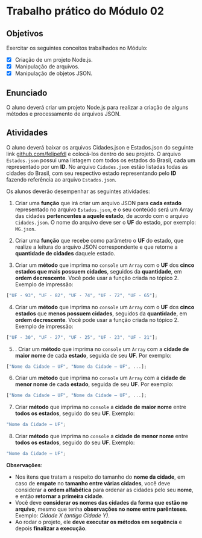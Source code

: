 # Trabalho prático do Módulo 02

## Objetivos

Exercitar os seguintes conceitos trabalhados no Módulo:

- [x] Criação de um projeto Node.js.
- [x] Manipulação de arquivos.
- [x] Manipulação de objetos JSON.

## Enunciado

O aluno deverá criar um projeto Node.js para realizar a criação de alguns métodos e processamento de arquivos JSON.

## Atividades

O aluno deverá baixar os arquivos Cidades.json e Estados.json do seguinte link
[github.com/felipefdl](https://github.com/felipefdl/cidades-estados-brasil-json) e colocá-los dentro do seu projeto. O arquivo `Estados.json` possui uma listagem com todos os estados do Brasil, cada um representado por um **ID**. No arquivo `Cidades.json` estão listadas todas as cidades do Brasil, com seu respectivo estado representando pelo **ID** fazendo referência ao arquivo `Estados.json`.

Os alunos deverão desempenhar as seguintes atividades:

1. Criar uma **função** que irá criar um arquivo JSON para **cada estado** representado no arquivo `Estados.json`, e o seu conteúdo será um Array das cidades **pertencentes a aquele estado**, de acordo com o arquivo `Cidades.json`. O nome do arquivo deve ser o **UF** do estado, por exemplo: `MG.json`.

2. Criar uma **função** que recebe como parâmetro o **UF** do estado, que realize a leitura do arquivo JSON correspondente e que retorne a **quantidade de cidades** daquele estado.

3. Criar um **método** que imprima no `console` um `Array` com o **UF** dos **cinco estados que mais possuem cidades**, seguidos da **quantidade**, em **ordem decrescente**. Você pode usar a função criada no tópico 2. Exemplo de impressão:

```javascript
["UF - 93", "UF - 82", "UF - 74", "UF - 72", "UF - 65"];
```

4. Criar um **método** que imprima no `console` um `Array` com o **UF** dos **cinco estados** que **menos possuem cidades**, seguidos da **quantidade**, em **ordem decrescente**. Você pode usar a função criada no tópico 2. Exemplo de impressão:

```javascript
["UF - 30", "UF - 27", "UF - 25", "UF - 23", "UF - 21"];
```

5. . Criar um **método** que imprima no `console` um `Array` com a **cidade de maior nome** de cada **estado**, seguida de seu **UF**. Por exemplo:

```javascript
["Nome da Cidade – UF", "Nome da Cidade – UF", ...];
```

6. Criar um **método** que imprima no `console` um `Array` com a **cidade de menor nome** de cada **estado**, seguida de seu **UF**. Por exemplo:

```javascript
["Nome da Cidade – UF", "Nome da Cidade – UF", ...];
```

7. Criar **método** que imprima no `console` a **cidade de maior nome** entre **todos os estados**, seguido do seu **UF**. Exemplo:

```javascript
"Nome da Cidade – UF";

```

8. Criar **método** que imprima no `console` a **cidade de menor nome** entre **todos os estados**, seguido do seu **UF**. Exemplo:

```javascript
"Nome da Cidade – UF";

```

**Observações**:

- Nos itens que tratam a respeito do tamanho do **nome da cidade**, em caso de **empate** no **tamanho entre várias cidades**, você deve considerar a **ordem alfabética** para ordenar as cidades pelo seu **nome**, e então **retornar a primeira cidade**.
- Você deve **considerar os nomes das cidades da forma que estão no arquivo**, mesmo que tenha **observações no nome entre parênteses**. Exemplo: _Cidade X (antiga Cidade Y)_.
- Ao rodar o projeto, ele **deve executar os métodos em sequência** e depois **finalizar a execução**.
